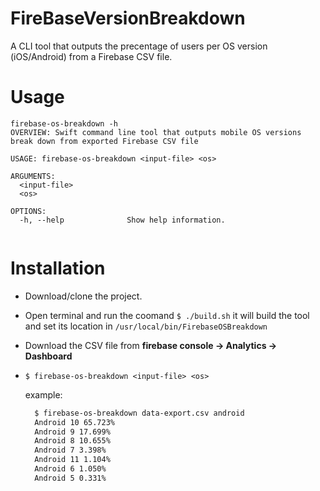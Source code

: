 # FireBaseVersionBreakdown

A CLI tool that outputs the precentage of users per OS version (iOS/Android) from a Firebase CSV file.


# Usage
```
firebase-os-breakdown -h
OVERVIEW: Swift command line tool that outputs mobile OS versions break down from exported Firebase CSV file

USAGE: firebase-os-breakdown <input-file> <os>

ARGUMENTS:
  <input-file>
  <os>

OPTIONS:
  -h, --help              Show help information.
  
````

# Installation
* Download/clone the project.

* Open terminal and run the coomand ```$ ./build.sh``` it will build the tool and set its location in `/usr/local/bin/FirebaseOSBreakdown`

* Download the CSV file from **firebase console -> Analytics -> Dashboard**   

* ```$ firebase-os-breakdown <input-file> <os> ```

    example:
    ```bash 
      $ firebase-os-breakdown data-export.csv android
      Android 10 65.723%
      Android 9 17.699%
      Android 8 10.655%
      Android 7 3.398%
      Android 11 1.104%
      Android 6 1.050%
      Android 5 0.331%
    ```



